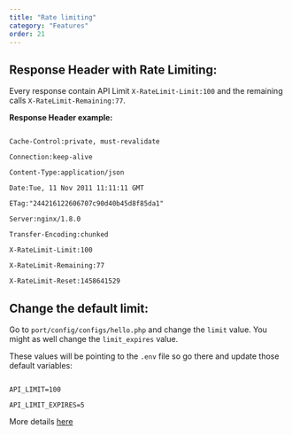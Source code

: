 ```yaml
---
title: "Rate limiting"
category: "Features"
order: 21
---
```


## Response Header with Rate Limiting:

Every response contain API Limit `X-RateLimit-Limit:100` and the remaining calls `X-RateLimit-Remaining:77`.

**Response Header example:**

```

Cache-Control:private, must-revalidate

Connection:keep-alive

Content-Type:application/json

Date:Tue, 11 Nov 2011 11:11:11 GMT

ETag:"244216122606707c90d40b45d8f85da1"

Server:nginx/1.8.0

Transfer-Encoding:chunked

X-RateLimit-Limit:100

X-RateLimit-Remaining:77

X-RateLimit-Reset:1458641529

```

## Change the default limit:

Go to `port/config/configs/hello.php` and change the `limit` value. You might as well change the `limit_expires` value.

These values will be pointing to the `.env` file so go there and update those default variables:

```

API_LIMIT=100

API_LIMIT_EXPIRES=5

```

More details [here](https://github.com/dingo/api/wiki/Rate-Limiting)
